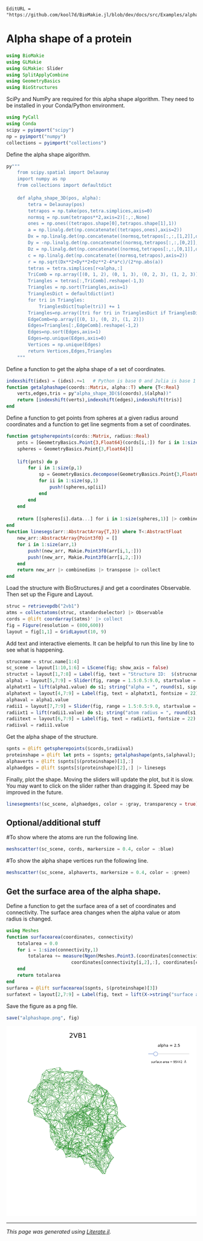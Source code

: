```@meta
EditURL = "https://github.com/kool7d/BioMakie.jl/blob/dev/docs/src/Examples/alphashape.jl"
```

# Alpha shape of a protein

````julia
using BioMakie
using GLMakie
using GLMakie: Slider
using SplitApplyCombine
using GeometryBasics
using BioStructures
````
SciPy and NumPy are required for this alpha shape algorithm. They need to be installed in your Conda/Python environment.
````julia
using PyCall
using Conda
scipy = pyimport("scipy")
np = pyimport("numpy")
collections = pyimport("collections")
````

Define the alpha shape algorithm.

````julia
py"""
    from scipy.spatial import Delaunay
    import numpy as np
    from collections import defaultdict

    def alpha_shape_3D(pos, alpha):
        tetra = Delaunay(pos)
        tetrapos = np.take(pos,tetra.simplices,axis=0)
        normsq = np.sum(tetrapos**2,axis=2)[:,:,None]
        ones = np.ones((tetrapos.shape[0],tetrapos.shape[1],1))
        a = np.linalg.det(np.concatenate((tetrapos,ones),axis=2))
        Dx = np.linalg.det(np.concatenate((normsq,tetrapos[:,:,[1,2]],ones),axis=2))
        Dy = -np.linalg.det(np.concatenate((normsq,tetrapos[:,:,[0,2]],ones),axis=2))
        Dz = np.linalg.det(np.concatenate((normsq,tetrapos[:,:,[0,1]],ones),axis=2))
        c = np.linalg.det(np.concatenate((normsq,tetrapos),axis=2))
        r = np.sqrt(Dx**2+Dy**2+Dz**2-4*a*c)/(2*np.abs(a))
        tetras = tetra.simplices[r<alpha,:]
        TriComb = np.array([(0, 1, 2), (0, 1, 3), (0, 2, 3), (1, 2, 3)])
        Triangles = tetras[:,TriComb].reshape(-1,3)
        Triangles = np.sort(Triangles,axis=1)
        TrianglesDict = defaultdict(int)
        for tri in Triangles:
            TrianglesDict[tuple(tri)] += 1
        Triangles=np.array([tri for tri in TrianglesDict if TrianglesDict[tri] ==1])
        EdgeComb=np.array([(0, 1), (0, 2), (1, 2)])
        Edges=Triangles[:,EdgeComb].reshape(-1,2)
        Edges=np.sort(Edges,axis=1)
        Edges=np.unique(Edges,axis=0)
        Vertices = np.unique(Edges)
        return Vertices,Edges,Triangles
    """
````

Define a function to get the alpha shape of a set of coordinates.

````julia
indexshift(idxs) = (idxs).+=1   # Python is base 0 and Julia is base 1
function getalphashape(coords::Matrix, alpha::T) where {T<:Real}
    verts,edges,tris = py"alpha_shape_3D($(coords),$(alpha))"
    return [indexshift(verts),indexshift(edges),indexshift(tris)]
end
````

Define a function to get points from spheres at a given radius around coordinates
and a function to get line segments from a set of coordinates.

````julia
function getspherepoints(cords::Matrix, radius::Real)
	pnts = [GeometryBasics.Point{3,Float64}(cords[i,:]) for i in 1:size(cords,1)] |> Observable
	spheres = GeometryBasics.Point{3,Float64}[]

	lift(pnts) do p
		for i in 1:size(p,1)
			sp = GeometryBasics.decompose(GeometryBasics.Point{3,Float64},GeometryBasics.Sphere(p[i],radius),4) |> unique
			for ii in 1:size(sp,1)
				push!(spheres,sp[ii])
			end
		end
	end

	return [[spheres[i].data...] for i in 1:size(spheres,1)] |> combinedims |> transpose |> collect
end
function linesegs(arr::AbstractArray{T,3}) where T<:AbstractFloat
    new_arr::AbstractArray{Point3f0} = []
    for i in 1:size(arr,1)
        push!(new_arr, Makie.Point3f0(arr[i,1,:]))
        push!(new_arr, Makie.Point3f0(arr[i,2,:]))
    end
    return new_arr |> combinedims |> transpose |> collect
end
````

Load the structure with BioStructures.jl and get a coordinates Observable.
Then set up the Figure and Layout.

````julia
struc = retrievepdb("2vb1")
atms = collectatoms(struc, standardselector) |> Observable
cords = @lift coordarray($atms)' |> collect
fig = Figure(resolution = (800,600))
layout = fig[1,1] = GridLayout(10, 9)
````

Add text and interactive elements. It can be helpful to run this line by line to see what is happening.

````julia
strucname = struc.name[1:4]
sc_scene = layout[1:10,1:6] = LScene(fig; show_axis = false)
structxt = layout[1,7:8] = Label(fig, text = "Structure ID:  $(strucname)", fontsize = 35)
alpha1 = layout[5,7:9] = Slider(fig, range = 1.5:0.5:9.0, startvalue = 2.5)
alphatxt1 = lift(alpha1.value) do s1; string("alpha = ", round(s1, sigdigits = 2)); end
alphatext = layout[4,7:9] = Label(fig, text = alphatxt1, fontsize = 22)
alphaval = alpha1.value
radii1 = layout[7,7:9] = Slider(fig, range = 1.5:0.5:9.0, startvalue = 2.5)
radiixt1 = lift(radii1.value) do s1; string("atom radius = ", round(s1, sigdigits = 2)); end
radiitext = layout[6,7:9] = Label(fig, text = radiixt1, fontsize = 22)
radiival = radii1.value
````

Get the alpha shape of the structure.

````julia
spnts = @lift getspherepoints($cords,$radiival)
proteinshape = @lift let pnts = $spnts; getalphashape(pnts,$alphaval); end
alphaverts = @lift $spnts[$(proteinshape)[1],:]
alphaedges = @lift $spnts[$(proteinshape)[2],:] |> linesegs
````

Finally, plot the shape. Moving the sliders will update the plot, but it is slow.
You may want to click on the slider rather than dragging it. Speed may be improved in the future.

````julia
linesegments!(sc_scene, alphaedges, color = :gray, transparency = true)
````

## Optional/additional stuff

#To show where the atoms are run the following line.

````julia
meshscatter!(sc_scene, cords, markersize = 0.4, color = :blue)
````

#To show the alpha shape vertices run the following line.

````julia
meshscatter!(sc_scene, alphaverts, markersize = 0.4, color = :green)
````

## Get the surface area of the alpha shape.
Define a function to get the surface area of a set of coordinates and connectivity.
The surface area changes when the alpha value or atom radius is changed.

````julia
using Meshes
function surfacearea(coordinates, connectivity)
    totalarea = 0.0
    for i = 1:size(connectivity,1)
        totalarea += measure(Ngon(Meshes.Point3.(coordinates[connectivity[i,1],:],
                        coordinates[connectivity[i,2],:], coordinates[connectivity[i,3],:])))
    end
    return totalarea
end
surfarea = @lift surfacearea($spnts, $(proteinshape)[3])
surfatext = layout[2,7:9] = Label(fig, text = lift(X->string("surface area = ", round(Int64, X), "  Å²"), surfarea), fontsize = 22)
````

Save the figure as a png file.

````julia
save("alphashape.png", fig)
````

![alphashape](../assets/alphashape.png)

---

*This page was generated using [Literate.jl](https://github.com/fredrikekre/Literate.jl).*

